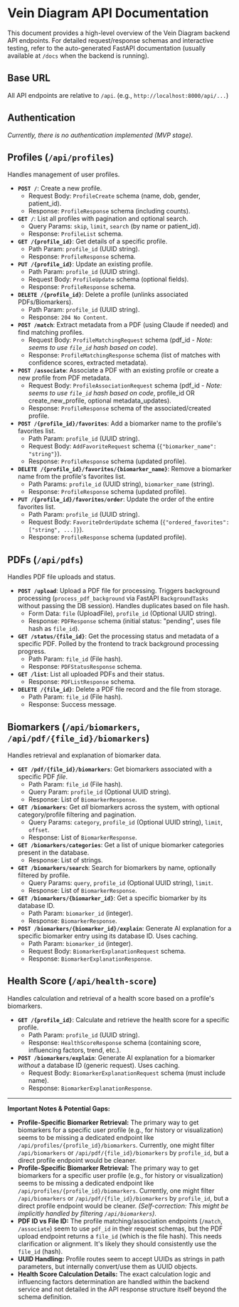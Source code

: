 # Vein Diagram API Documentation

This document provides a high-level overview of the Vein Diagram backend API endpoints. For detailed request/response schemas and interactive testing, refer to the auto-generated FastAPI documentation (usually available at `/docs` when the backend is running).

## Base URL

All API endpoints are relative to `/api`. (e.g., `http://localhost:8000/api/...`)

## Authentication

*Currently, there is no authentication implemented (MVP stage).*

## Profiles (`/api/profiles`)

Handles management of user profiles.

*   **`POST /`**: Create a new profile.
    *   Request Body: `ProfileCreate` schema (name, dob, gender, patient_id).
    *   Response: `ProfileResponse` schema (including counts).
*   **`GET /`**: List all profiles with pagination and optional search.
    *   Query Params: `skip`, `limit`, `search` (by name or patient_id).
    *   Response: `ProfileList` schema.
*   **`GET /{profile_id}`**: Get details of a specific profile.
    *   Path Param: `profile_id` (UUID string).
    *   Response: `ProfileResponse` schema.
*   **`PUT /{profile_id}`**: Update an existing profile.
    *   Path Param: `profile_id` (UUID string).
    *   Request Body: `ProfileUpdate` schema (optional fields).
    *   Response: `ProfileResponse` schema.
*   **`DELETE /{profile_id}`**: Delete a profile (unlinks associated PDFs/Biomarkers).
    *   Path Param: `profile_id` (UUID string).
    *   Response: `204 No Content`.
*   **`POST /match`**: Extract metadata from a PDF (using Claude if needed) and find matching profiles.
    *   Request Body: `ProfileMatchingRequest` schema (pdf_id - *Note: seems to use `file_id` hash based on code*).
    *   Response: `ProfileMatchingResponse` schema (list of matches with confidence scores, extracted metadata).
*   **`POST /associate`**: Associate a PDF with an existing profile or create a new profile from PDF metadata.
    *   Request Body: `ProfileAssociationRequest` schema (pdf_id - *Note: seems to use `file_id` hash based on code*, profile_id OR create_new_profile, optional metadata_updates).
    *   Response: `ProfileResponse` schema of the associated/created profile.
*   **`POST /{profile_id}/favorites`**: Add a biomarker name to the profile's favorites list.
    *   Path Param: `profile_id` (UUID string).
    *   Request Body: `AddFavoriteRequest` schema (`{"biomarker_name": "string"}`).
    *   Response: `ProfileResponse` schema (updated profile).
*   **`DELETE /{profile_id}/favorites/{biomarker_name}`**: Remove a biomarker name from the profile's favorites list.
    *   Path Params: `profile_id` (UUID string), `biomarker_name` (string).
    *   Response: `ProfileResponse` schema (updated profile).
*   **`PUT /{profile_id}/favorites/order`**: Update the order of the entire favorites list.
    *   Path Param: `profile_id` (UUID string).
    *   Request Body: `FavoriteOrderUpdate` schema (`{"ordered_favorites": ["string", ...]}`).
    *   Response: `ProfileResponse` schema (updated profile).

## PDFs (`/api/pdfs`)

Handles PDF file uploads and status.

*   **`POST /upload`**: Upload a PDF file for processing. Triggers background processing (`process_pdf_background` via FastAPI `BackgroundTasks` without passing the DB session). Handles duplicates based on file hash.
    *   Form Data: `file` (UploadFile), `profile_id` (Optional UUID string).
    *   Response: `PDFResponse` schema (initial status: "pending", uses file hash as `file_id`).
*   **`GET /status/{file_id}`**: Get the processing status and metadata of a specific PDF. Polled by the frontend to track background processing progress.
    *   Path Param: `file_id` (File hash).
    *   Response: `PDFStatusResponse` schema.
*   **`GET /list`**: List all uploaded PDFs and their status.
    *   Response: `PDFListResponse` schema.
*   **`DELETE /{file_id}`**: Delete a PDF file record and the file from storage.
    *   Path Param: `file_id` (File hash).
    *   Response: Success message.

## Biomarkers (`/api/biomarkers`, `/api/pdf/{file_id}/biomarkers`)

Handles retrieval and explanation of biomarker data.

*   **`GET /pdf/{file_id}/biomarkers`**: Get biomarkers associated with a specific PDF *file*.
    *   Path Param: `file_id` (File hash).
    *   Query Param: `profile_id` (Optional UUID string).
    *   Response: List of `BiomarkerResponse`.
*   **`GET /biomarkers`**: Get *all* biomarkers across the system, with optional category/profile filtering and pagination.
    *   Query Params: `category`, `profile_id` (Optional UUID string), `limit`, `offset`.
    *   Response: List of `BiomarkerResponse`.
*   **`GET /biomarkers/categories`**: Get a list of unique biomarker categories present in the database.
    *   Response: List of strings.
*   **`GET /biomarkers/search`**: Search for biomarkers by name, optionally filtered by profile.
    *   Query Params: `query`, `profile_id` (Optional UUID string), `limit`.
    *   Response: List of `BiomarkerResponse`.
*   **`GET /biomarkers/{biomarker_id}`**: Get a specific biomarker by its database ID.
    *   Path Param: `biomarker_id` (integer).
    *   Response: `BiomarkerResponse`.
*   **`POST /biomarkers/{biomarker_id}/explain`**: Generate AI explanation for a specific biomarker entry using its database ID. Uses caching.
    *   Path Param: `biomarker_id` (integer).
    *   Request Body: `BiomarkerExplanationRequest` schema.
    *   Response: `BiomarkerExplanationResponse`.

## Health Score (`/api/health-score`)

Handles calculation and retrieval of a health score based on a profile's biomarkers.

*   **`GET /{profile_id}`**: Calculate and retrieve the health score for a specific profile.
    *   Path Param: `profile_id` (UUID string).
    *   Response: `HealthScoreResponse` schema (containing score, influencing factors, trend, etc.).
*   **`POST /biomarkers/explain`**: Generate AI explanation for a biomarker *without* a database ID (generic request). Uses caching.
    *   Request Body: `BiomarkerExplanationRequest` schema (must include name).
    *   Response: `BiomarkerExplanationResponse`.

---
**Important Notes & Potential Gaps:**

*   **Profile-Specific Biomarker Retrieval:** The primary way to get biomarkers for a specific user profile (e.g., for history or visualization) seems to be missing a dedicated endpoint like `/api/profiles/{profile_id}/biomarkers`. Currently, one might filter `/api/biomarkers` or `/api/pdf/{file_id}/biomarkers` by `profile_id`, but a direct profile endpoint would be cleaner.
*   **Profile-Specific Biomarker Retrieval:** The primary way to get biomarkers for a specific user profile (e.g., for history or visualization) seems to be missing a dedicated endpoint like `/api/profiles/{profile_id}/biomarkers`. Currently, one might filter `/api/biomarkers` or `/api/pdf/{file_id}/biomarkers` by `profile_id`, but a direct profile endpoint would be cleaner. *(Self-correction: This might be implicitly handled by filtering `/api/biomarkers`)*.
*   **PDF ID vs File ID:** The profile matching/association endpoints (`/match`, `/associate`) seem to use `pdf_id` in their request schemas, but the PDF upload endpoint returns a `file_id` (which is the file hash). This needs clarification or alignment. It's likely they should consistently use the `file_id` (hash).
*   **UUID Handling:** Profile routes seem to accept UUIDs as strings in path parameters, but internally convert/use them as UUID objects.
*   **Health Score Calculation Details:** The exact calculation logic and influencing factors determination are handled within the backend service and not detailed in the API response structure itself beyond the schema definition.
